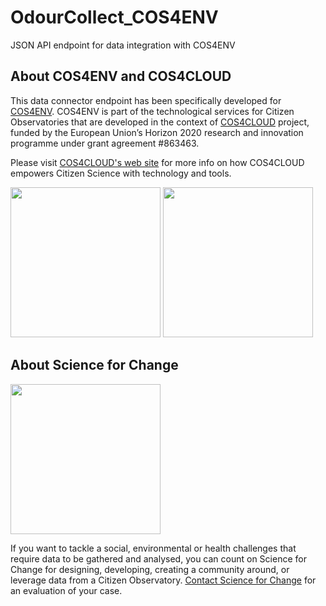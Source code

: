 # OdourCollect_COS4ENV
JSON API endpoint for data integration with COS4ENV

## About COS4ENV and COS4CLOUD
This data connector endpoint has been specifically developed for [COS4ENV](https://cos4cloud-eosc.eu/cos4env/).
COS4ENV is part of the technological services for Citizen Observatories that are developed in the context of 
[COS4CLOUD](https://cos4cloud-eosc.eu/) project, funded by the European Union’s Horizon 2020 research and innovation 
programme under grant agreement #863463.

Please visit [COS4CLOUD's web site](https://cos4cloud-eosc.eu) for more info on how COS4CLOUD empowers Citizen Science with technology and tools.

<img src="https://ec.europa.eu/info/sites/default/themes/europa/images/svg/logo/logo--en.svg" width="240px"/>
<img src="https://cos4cloud-eosc.eu/wp-content/uploads/2020/07/logo-cos4cloud-middle.png" width="240px"/>


## About Science for Change
<img src="https://www.scienceforchange.eu/wp-content/uploads/2021/06/Logos-SfC-color-2.png" width="240px"/>

If you want to tackle a social, environmental or health challenges that require data to be gathered and analysed, you can count on 
Science for Change for designing, developing, creating a community around, or leverage data from a Citizen Observatory.
[Contact Science for Change](mailto://hello@scienceforchange.eu) for an evaluation of your case.
